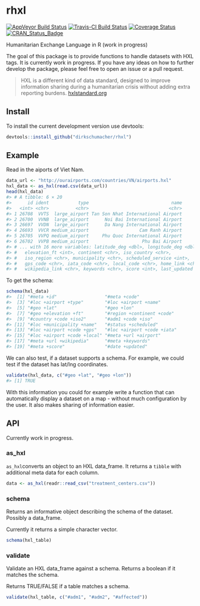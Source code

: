 
<!-- README.md is generated from README.Rmd. Please edit that file -->
rhxl
====

[![AppVeyor Build Status](https://ci.appveyor.com/api/projects/status/github/dirkschumacher/rhxl?branch=master&svg=true)](https://ci.appveyor.com/project/dirkschumacher/rhxl) [![Travis-CI Build Status](https://travis-ci.org/dirkschumacher/rhxl.svg?branch=master)](https://travis-ci.org/dirkschumacher/rhxl) [![Coverage Status](https://img.shields.io/codecov/c/github/dirkschumacher/rhxl/master.svg)](https://codecov.io/github/dirkschumacher/rhxl?branch=master) [![CRAN\_Status\_Badge](http://www.r-pkg.org/badges/version/rhxl)](https://cran.r-project.org/package=rhxl)

Humanitarian Exchange Language in R (work in progress)

The goal of this package is to provide functions to handle datasets with HXL tags. It is currently work in progress. If you have any ideas on how to further develop the package, please feel free to open an issue or a pull request.

> HXL is a different kind of data standard, designed to improve information sharing during a humanitarian crisis without adding extra reporting burdens. [hxlstandard.org](http://hxlstandard.org/standard/1_0final/)

Install
-------

To install the current development version use devtools:

``` r
devtools::install_github("dirkschumacher/rhxl")
```

Example
-------

Read in the aiports of Viet Nam.

``` r
data_url <- "http://ourairports.com/countries/VN/airports.hxl"
hxl_data <- as_hxl(read.csv(data_url))
head(hxl_data)
#> # A tibble: 6 × 20
#>      id ident           type                               name
#>   <int> <chr>          <chr>                              <chr>
#> 1 26708  VVTS  large_airport Tan Son Nhat International Airport
#> 2 26700  VVNB  large_airport      Noi Bai International Airport
#> 3 26697  VVDN  large_airport      Da Nang International Airport
#> 4 26693  VVCR medium_airport                   Cam Ranh Airport
#> 5 26705  VVPQ medium_airport     Phu Quoc International Airport
#> 6 26702  VVPB medium_airport                    Phu Bai Airport
#> # ... with 16 more variables: latitude_deg <dbl>, longitude_deg <dbl>,
#> #   elevation_ft <int>, continent <chr>, iso_country <chr>,
#> #   iso_region <chr>, municipality <chr>, scheduled_service <int>,
#> #   gps_code <chr>, iata_code <chr>, local_code <chr>, home_link <chr>,
#> #   wikipedia_link <chr>, keywords <chr>, score <int>, last_updated <dttm>
```

To get the schema:

``` r
schema(hxl_data)
#>  [1] "#meta +id"                  "#meta +code"               
#>  [3] "#loc +airport +type"        "#loc +airport +name"       
#>  [5] "#geo +lat"                  "#geo +lon"                 
#>  [7] "#geo +elevation +ft"        "#region +continent +code"  
#>  [9] "#country +code +iso2"       "#adm1 +code +iso"          
#> [11] "#loc +municipality +name"   "#status +scheduled"        
#> [13] "#loc +airport +code +gps"   "#loc +airport +code +iata" 
#> [15] "#loc +airport +code +local" "#meta +url +airport"       
#> [17] "#meta +url +wikipedia"      "#meta +keywords"           
#> [19] "#meta +score"               "#date +updated"
```

We can also test, if a dataset supports a schema. For example, we could test if the dataset has lat/lng coordinates.

``` r
validate(hxl_data, c("#geo +lat", "#geo +lon"))
#> [1] TRUE
```

With this information you could for example write a function that can automatically display a dataset on a map - without much configuration by the user. It also makes sharing of information easier.

API
---

Currently work in progress.

### as\_hxl

`as_hxl`converts an object to an HXL data\_frame. It returns a `tibble` with additional meta data for each column.

``` r
data <- as_hxl(readr::read_csv("treatment_centers.csv"))
```

### schema

Returns an informative object describing the schema of the dataset. Possibly a data\_frame.

Currently it returns a simple character vector.

``` r
schema(hxl_table)
```

### validate

Validate an HXL data\_frame against a schema. Returns a boolean if it matches the schema.

Returns TRUE/FALSE if a table matches a schema.

``` r
validate(hxl_table, c("#adm1", "#adm2", "#affected"))
```
